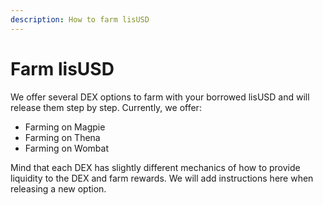 ```yaml
---
description: How to farm lisUSD
---
```


# Farm lisUSD

We offer several DEX options to farm with your borrowed lisUSD and will release them step by step. Currently, we offer:

* Farming on Magpie
* Farming on Thena
* Farming on Wombat

Mind that each DEX has slightly different mechanics of how to provide liquidity to the DEX and farm rewards. We will add instructions here when releasing a new option.
